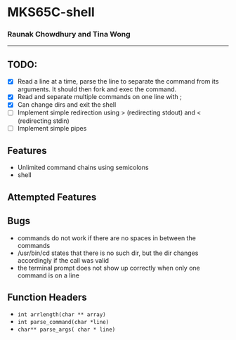 # MKS65C-shell
### Raunak Chowdhury and Tina Wong
---

## TODO:
- [X] Read a line at a time, parse the line to separate the command from its arguments. It should then fork and exec the command.
- [X] Read and separate multiple commands on one line with ;
- [X] Can change dirs and exit the shell
- [ ] Implement simple redirection using > (redirecting stdout) and < (redirecting stdin)
- [ ] Implement simple pipes

## Features
- Unlimited command chains using semicolons
- shell

## Attempted Features

## Bugs
- commands do not work if there are no spaces in between the commands
- /usr/bin/cd states that there is no such dir, but the dir changes accordingly if the call was valid
- the terminal prompt does not show up correctly when only one command is on a line

## Function Headers
- `int arrlength(char ** array)`
- `int parse_command(char *line)`
- `char** parse_args( char * line)`
